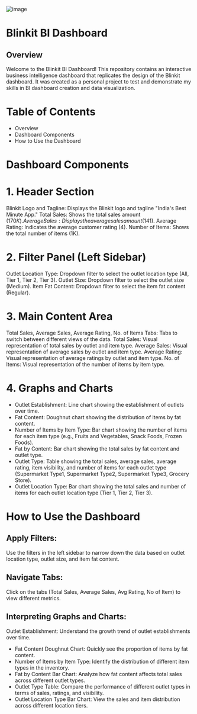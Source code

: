 ![image](https://github.com/user-attachments/assets/7fd117a6-7743-4d9d-9b97-3e22221861a3)
# Blinkit BI Dashboard
## Overview
Welcome to the Blinkit BI Dashboard! This repository contains an interactive business intelligence dashboard that replicates the design of the Blinkit dashboard. It was created as a personal project to test and demonstrate my skills in BI dashboard creation and data visualization.

# Table of Contents
- Overview
- Dashboard Components
- How to Use the Dashboard
# Dashboard Components
# 1. Header Section
Blinkit Logo and Tagline: Displays the Blinkit logo and tagline "India's Best Minute App."
Total Sales: Shows the total sales amount ($170K).
Average Sales: Displays the average sales amount ($141).
Average Rating: Indicates the average customer rating (4).
Number of Items: Shows the total number of items (1K).
# 2. Filter Panel (Left Sidebar)
Outlet Location Type: Dropdown filter to select the outlet location type (All, Tier 1, Tier 2, Tier 3).
Outlet Size: Dropdown filter to select the outlet size (Medium).
Item Fat Content: Dropdown filter to select the item fat content (Regular).
# 3. Main Content Area
Total Sales, Average Sales, Average Rating, No. of Items Tabs: Tabs to switch between different views of the data.
Total Sales: Visual representation of total sales by outlet and item type.
Average Sales: Visual representation of average sales by outlet and item type.
Average Rating: Visual representation of average ratings by outlet and item type.
No. of Items: Visual representation of the number of items by item type.
# 4. Graphs and Charts
- Outlet Establishment: Line chart showing the establishment of outlets over time.
- Fat Content: Doughnut chart showing the distribution of items by fat content.
- Number of Items by Item Type: Bar chart showing the number of items for each item type (e.g., Fruits and Vegetables, Snack Foods, Frozen Foods).
- Fat by Content: Bar chart showing the total sales by fat content and outlet type.
- Outlet Type: Table showing the total sales, average sales, average rating, item visibility, and number of items for each outlet type (Supermarket Type1, Supermarket Type2, Supermarket Type3, Grocery Store).
- Outlet Location Type: Bar chart showing the total sales and number of items for each outlet location type (Tier 1, Tier 2, Tier 3).
# How to Use the Dashboard
## Apply Filters:

Use the filters in the left sidebar to narrow down the data based on outlet location type, outlet size, and item fat content.
## Navigate Tabs:

Click on the tabs (Total Sales, Average Sales, Avg Rating, No of Item) to view different metrics.
## Interpreting Graphs and Charts:

Outlet Establishment: Understand the growth trend of outlet establishments over time.
- Fat Content Doughnut Chart: Quickly see the proportion of items by fat content.
- Number of Items by Item Type: Identify the distribution of different item types in the inventory.
- Fat by Content Bar Chart: Analyze how fat content affects total sales across different outlet types.
- Outlet Type Table: Compare the performance of different outlet types in terms of sales, ratings, and visibility.
- Outlet Location Type Bar Chart: View the sales and item distribution across different location tiers.
